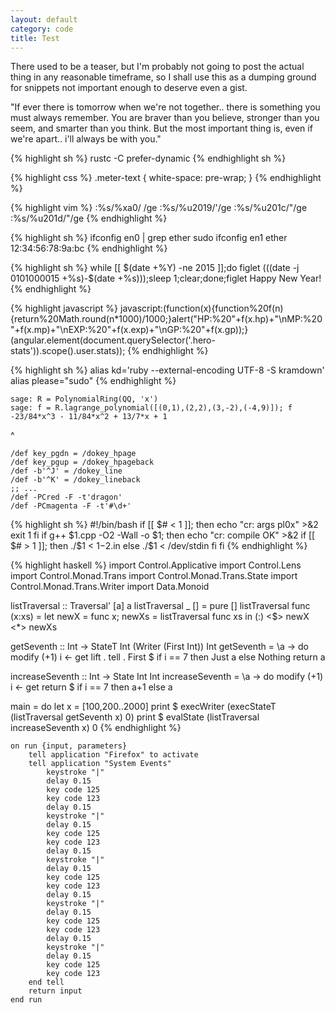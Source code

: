 ```yaml
---
layout: default
category: code
title: Test
---
```


There used to be a teaser, but I'm probably not going to post the actual thing in any reasonable timeframe, so I shall use this as a dumping ground for snippets not important enough to deserve even a gist.

"If ever there is tomorrow when we're not together.. there is something you must always remember. You are braver than you believe, stronger than you seem, and smarter than you think. But the most important thing is, even if we're apart.. i'll always be with you."

{% highlight sh %}
rustc -C prefer-dynamic
{% endhighlight sh %}

{% highlight css %}
.meter-text { white-space: pre-wrap; }
{% endhighlight %}

{% highlight vim %}
:%s/\%xa0/ /ge
:%s/\%u2019/'/ge
:%s/\%u201c/"/ge
:%s/\%u201d/"/ge
{% endhighlight %}

{% highlight sh %}
ifconfig en0 | grep ether
sudo ifconfig en1 ether 12:34:56:78:9a:bc
{% endhighlight %}

{% highlight sh %}
while [[ $(date +%Y) -ne 2015 ]];do figlet $(($(date -j 0101000015 +%s)-$(date +%s)));sleep 1;clear;done;figlet Happy New Year!
{% endhighlight %}

{% highlight javascript %}
javascript:(function(x){function%20f(n){return%20Math.round(n*1000)/1000;}alert("HP:%20"+f(x.hp)+"\nMP:%20"+f(x.mp)+"\nEXP:%20"+f(x.exp)+"\nGP:%20"+f(x.gp));}(angular.element(document.querySelector('.hero-stats')).scope().user.stats));
{% endhighlight %}

{% highlight sh %}
alias kd='ruby --external-encoding UTF-8 -S kramdown'
alias please="sudo"
{% endhighlight %}

    sage: R = PolynomialRing(QQ, 'x')
    sage: f = R.lagrange_polynomial([(0,1),(2,2),(3,-2),(-4,9)]); f
    -23/84*x^3 - 11/84*x^2 + 13/7*x + 1

^

    /def key_pgdn = /dokey_hpage
    /def key_pgup = /dokey_hpageback
    /def -b'^J' = /dokey_line
    /def -b'^K' = /dokey_lineback
    ;; ...
    /def -PCred -F -t'dragon'
    /def -PCmagenta -F -t'#\d+'

{% highlight sh %}
#!/bin/bash
if [[ $# < 1 ]]; then
    echo "cr: args pl0x" >&2
    exit 1
fi
if g++ $1.cpp -O2 -Wall -o $1; then
    echo "cr: compile OK" >&2
    if [[ $# > 1 ]]; then
        ./$1 < $1-$2.in
    else
        ./$1 < /dev/stdin
    fi
fi
{% endhighlight %}

{% highlight haskell %}
import Control.Applicative
import Control.Lens
import Control.Monad.Trans
import Control.Monad.Trans.State
import Control.Monad.Trans.Writer
import Data.Monoid

listTraversal :: Traversal' [a] a
listTraversal _    []     = pure []
listTraversal func (x:xs) = let newX = func x; newXs = listTraversal func xs in (:) <$> newX <*> newXs

getSeventh :: Int -> StateT Int (Writer (First Int)) Int
getSeventh = \a -> do
    modify (+1)
    i <- get
    lift . tell . First $ if i == 7 then Just a else Nothing
    return a

increaseSeventh :: Int -> State Int Int
increaseSeventh = \a -> do
    modify (+1)
    i <- get
    return $ if i == 7 then a+1 else a

main = do
    let x = [100,200..2000]
    print $ execWriter (execStateT (listTraversal getSeventh x) 0)
    print $ evalState (listTraversal increaseSeventh x) 0
{% endhighlight %}

    on run {input, parameters}
        tell application "Firefox" to activate
        tell application "System Events"
            keystroke "|"
            delay 0.15
            key code 125
            key code 123
            delay 0.15
            keystroke "|"
            delay 0.15
            key code 125
            key code 123
            delay 0.15
            keystroke "|"
            delay 0.15
            key code 125
            key code 123
            delay 0.15
            keystroke "|"
            delay 0.15
            key code 125
            key code 123
            delay 0.15
            keystroke "|"
            delay 0.15
            key code 125
            key code 123
        end tell
        return input
    end run
